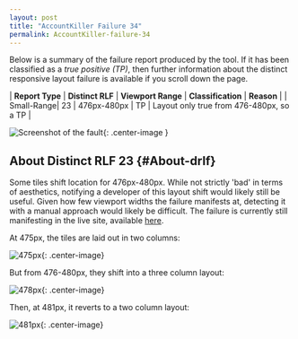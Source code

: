 ```yaml
---
layout: post
title: "AccountKiller Failure 34"
permalink: AccountKiller-failure-34
---
```

Below is a summary of the failure report produced by the tool. If it has been classified as a *true positive (TP)*, then further information about the distinct responsive layout failure is available if you scroll down the page.

| **Report Type** | **Distinct RLF** | **Viewport Range** | **Classification** | **Reason** |
| Small-Range| 23 | 476px-480px | TP | Layout only true from 476-480px, so a TP | 

![Screenshot of the fault](../assets/images/AccountKiller/fault34/smallrangeWidth478.png){: .center-image }

## About Distinct RLF 23 {#About-drlf}

Some tiles shift location for 476px-480px. While not strictly 'bad' in terms of aesthetics, notifying a developer of this layout shift would likely still be useful. Given how few viewport widths the failure manifests at, detecting it with a manual approach would likely be difficult. The failure is currently still manifesting in the live site, available [here](http://www.accountkiller.com/en/).

At 475px, the tiles are laid out in two columns:

![475px](../assets/good-bad/rlf23/475.png){: .center-image}

But from 476-480px, they shift into a three column layout:

![478px](../assets/good-bad/rlf23/478.png){: .center-image}

Then, at 481px, it reverts to a two column layout:

![481px](../assets/good-bad/rlf23/481.png){: .center-image}
